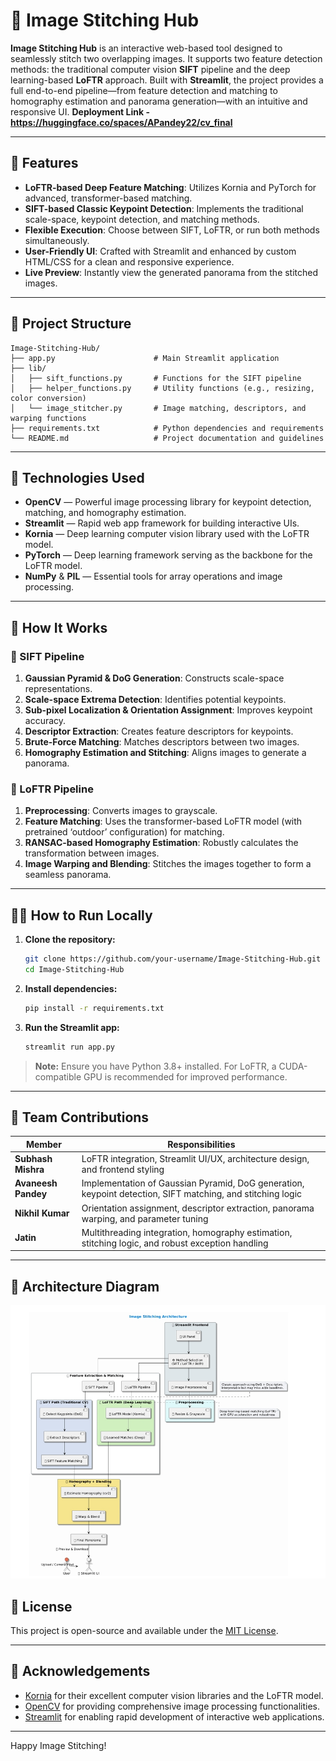 
# 🌌 Image Stitching Hub

**Image Stitching Hub** is an interactive web-based tool designed to seamlessly stitch two overlapping images. It supports two feature detection methods: the traditional computer vision **SIFT** pipeline and the deep learning-based **LoFTR** approach. Built with **Streamlit**, the project provides a full end-to-end pipeline—from feature detection and matching to homography estimation and panorama generation—with an intuitive and responsive UI.
**Deployment Link - https://huggingface.co/spaces/APandey22/cv_final**

---

## 🚀 Features

- **LoFTR-based Deep Feature Matching**: Utilizes Kornia and PyTorch for advanced, transformer-based matching.
- **SIFT-based Classic Keypoint Detection**: Implements the traditional scale-space, keypoint detection, and matching methods.
- **Flexible Execution**: Choose between SIFT, LoFTR, or run both methods simultaneously.
- **User-Friendly UI**: Crafted with Streamlit and enhanced by custom HTML/CSS for a clean and responsive experience.
- **Live Preview**: Instantly view the generated panorama from the stitched images.

---

## 📁 Project Structure

```text
Image-Stitching-Hub/
├── app.py                      # Main Streamlit application
├── lib/
│   ├── sift_functions.py       # Functions for the SIFT pipeline
│   ├── helper_functions.py     # Utility functions (e.g., resizing, color conversion)
│   └── image_stitcher.py       # Image matching, descriptors, and warping functions
├── requirements.txt            # Python dependencies and requirements
└── README.md                   # Project documentation and guidelines
```

---

## 🔧 Technologies Used

- **OpenCV** — Powerful image processing library for keypoint detection, matching, and homography estimation.
- **Streamlit** — Rapid web app framework for building interactive UIs.
- **Kornia** — Deep learning computer vision library used with the LoFTR model.
- **PyTorch** — Deep learning framework serving as the backbone for the LoFTR model.
- **NumPy** & **PIL** — Essential tools for array operations and image processing.

---

## 📸 How It Works

### 🔬 SIFT Pipeline

1. **Gaussian Pyramid & DoG Generation**: Constructs scale-space representations.
2. **Scale-space Extrema Detection**: Identifies potential keypoints.
3. **Sub-pixel Localization & Orientation Assignment**: Improves keypoint accuracy.
4. **Descriptor Extraction**: Creates feature descriptors for keypoints.
5. **Brute-Force Matching**: Matches descriptors between two images.
6. **Homography Estimation and Stitching**: Aligns images to generate a panorama.

### 🤖 LoFTR Pipeline

1. **Preprocessing**: Converts images to grayscale.
2. **Feature Matching**: Uses the transformer-based LoFTR model (with pretrained ‘outdoor’ configuration) for matching.
3. **RANSAC-based Homography Estimation**: Robustly calculates the transformation between images.
4. **Image Warping and Blending**: Stitches the images together to form a seamless panorama.

---

## 🧑‍💻 How to Run Locally

1. **Clone the repository:**
   ```bash
   git clone https://github.com/your-username/Image-Stitching-Hub.git
   cd Image-Stitching-Hub
   ```

2. **Install dependencies:**
   ```bash
   pip install -r requirements.txt
   ```

3. **Run the Streamlit app:**
   ```bash
   streamlit run app.py
   ```

> **Note:** Ensure you have Python 3.8+ installed. For LoFTR, a CUDA-compatible GPU is recommended for improved performance.

---

## 👥 Team Contributions

| Member              | Responsibilities                                                                       |
|---------------------|----------------------------------------------------------------------------------------|
| **Subhash Mishra**  | LoFTR integration, Streamlit UI/UX, architecture design, and frontend styling          |
| **Avaneesh Pandey** | Implementation of Gaussian Pyramid, DoG generation, keypoint detection, SIFT matching, and stitching logic |
| **Nikhil Kumar**    | Orientation assignment, descriptor extraction, panorama warping, and parameter tuning  |
| **Jatin**           | Multithreading integration, homography estimation, stitching logic, and robust exception handling |

---

## 🧱 Architecture Diagram

![Image Stitching Architecture](figures/model_architecture.jpeg)



## 📜 License

This project is open-source and available under the [MIT License](LICENSE).

---

## 🙌 Acknowledgements

- [Kornia](https://github.com/kornia/kornia) for their excellent computer vision libraries and the LoFTR model.
- [OpenCV](https://opencv.org/) for providing comprehensive image processing functionalities.
- [Streamlit](https://streamlit.io/) for enabling rapid development of interactive web applications.

---

Happy Image Stitching!
